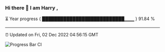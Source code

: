 ### Hi there 👋 I am Harry , 

⏳ Year progress { ███████████████████████████▁▁▁ } 91.84 %

---

⏰ Updated on Fri, 02 Dec 2022 04:56:15 GMT

![Progress Bar CI](https://github.com/duykhang68/duykhang68/workflows/Progress%20Bar%20CI/badge.svg)
